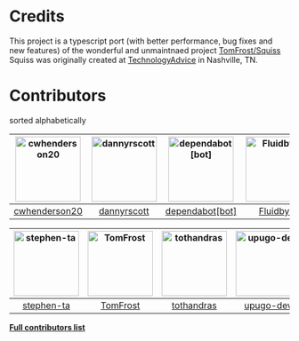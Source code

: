 # Credits

This project is a typescript port (with better performance, bug fixes and new features) of the wonderful and unmaintnaed project [TomFrost/Squiss](https://www.github.com/TomFrost/Squiss)  
Squiss was originally created at [TechnologyAdvice](http://www.technologyadvice.com) in Nashville, TN.

# Contributors

<aside class="notice">
sorted alphabetically
</aside>

[<img alt="cwhenderson20" src="https://avatars2.githubusercontent.com/u/5496110?v=4&s=117" width="117">](https://github.com/cwhenderson20) |[<img alt="dannyrscott" src="https://avatars0.githubusercontent.com/u/1838475?v=4&s=117" width="117">](https://github.com/dannyrscott) |[<img alt="dependabot[bot]" src="https://avatars0.githubusercontent.com/in/29110?v=4&s=117" width="117">](https://github.com/apps/dependabot) |[<img alt="Fluidbyte" src="https://avatars0.githubusercontent.com/u/1153376?v=4&s=117" width="117">](https://github.com/Fluidbyte) |[<img alt="loris" src="https://avatars0.githubusercontent.com/u/8362?v=4&s=117" width="117">](https://github.com/loris) |[<img alt="regevbr" src="https://avatars2.githubusercontent.com/u/5775519?v=4&s=117" width="117">](https://github.com/regevbr) |
:---: |:---: |:---: |:---: |:---: |:---: |
[cwhenderson20](https://github.com/cwhenderson20) |[dannyrscott](https://github.com/dannyrscott) |[dependabot[bot]](https://github.com/apps/dependabot) |[Fluidbyte](https://github.com/Fluidbyte) |[loris](https://github.com/loris) |[regevbr](https://github.com/regevbr) |

[<img alt="stephen-ta" src="https://avatars3.githubusercontent.com/u/5216337?v=4&s=117" width="117">](https://github.com/stephen-ta) |[<img alt="TomFrost" src="https://avatars1.githubusercontent.com/u/233541?v=4&s=117" width="117">](https://github.com/TomFrost) |[<img alt="tothandras" src="https://avatars0.githubusercontent.com/u/4157749?v=4&s=117" width="117">](https://github.com/tothandras) |[<img alt="upugo-dev" src="https://avatars1.githubusercontent.com/u/43877476?v=4&s=117" width="117">](https://github.com/upugo-dev) |
:---: |:---: |:---: |:---: |
[stephen-ta](https://github.com/stephen-ta) |[TomFrost](https://github.com/TomFrost) |[tothandras](https://github.com/tothandras) |[upugo-dev](https://github.com/upugo-dev) |

**[Full contributors list](https://github.com/PruvoNet/squiss-ts/contributors)**
